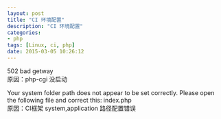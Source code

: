 ```yaml
---
layout: post  
title: "CI 环境配置"  
description: "CI 环境配置"  
categories:
- php 
tags: [Linux, ci, php]
date: 2015-03-05 10:26:12
---
```



502 bad getway  
原因：php-cgi 没启动

Your system folder path does not appear to be set correctly. Please open the following file and correct this: index.php  
原因：CI框架 system,application 路径配置错误
